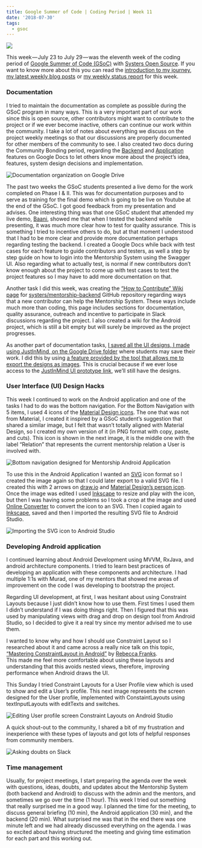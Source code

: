 ```yaml
---
title: Google Summer of Code | Coding Period | Week 11
date: '2018-07-30'
tags:
  - gsoc
---
```


![](/images/gsoc-week-11-cover.png)

This week — July 23 to July 29 — was the eleventh week of the coding period of [Google Summer of Code (GSoC)](https://summerofcode.withgoogle.com/) with [Systers Open Source](https://github.com/systers). If you want to know more about this you can read the [introduction to my journey](https://medium.com/isabel-costa-gsoc/intro-to-google-summer-of-code-with-systers-open-source-dbdaa92bd189), [my latest weekly blog posts](https://medium.com/isabel-costa-gsoc) or [my weekly status report](https://github.com/systers/mentorship-backend/wiki/GSoC-2018-Isabel-Costa#weekly-status-report-for-week-11) for this week.

### Documentation

I tried to maintain the documentation as complete as possible during the GSoC program in many ways. This is a very important part of our work since this is open source, other contributors might want to contribute to the project or if we ever become inactive, others can continue our work within the community. I take a lot of notes about everything we discuss on the project weekly meetings so that our discussions are properly documented for other members of the community to see. I also created two docs during the Community Bonding period, regarding the [Backend](https://docs.google.com/document/d/1qDTJK-ItAaek5ZBSLd4i8ShxLDcU5D2b4ZdIBTNxEJM/edit?usp=sharing) and [Application](https://docs.google.com/document/d/1RhYMjyd1yhAWarO7spRWOYm-KNgFsO9rNgO6ssnEC-o/edit?usp=sharing) features on Google Docs to let others know more about the project’s idea, features, system design decisions and implementation.

![Documentation organization on Google Drive](/images/gsoc-week-11-documentation.png)

The past two weeks the GSoC students presented a live demo for the work completed on Phase I & II. This was for documentation purposes and to serve as training for the final demo which is going to be live on Youtube at the end of the GSoC. I got good feedback from my presentation and advises. One interesting thing was that one GSoC student that attended my live demo, [Baani](https://github.com/BaaniLeen), showed me that when I tested the backend while presenting, it was much more clear how to test for quality assurance. This is something I tried to incentive others to do, but at that moment I understood that I had to be more clear and provide more documentation perhaps regarding testing the backend. I created a Google Docs while back with test cases for each feature to guide contributors and testers, as well a step by step guide on how to login into the Mentorship System using the Swagger UI. Also regarding what to actually test, is normal if new contributors don’t know enough about the project to come up with test cases to test the project features so I may have to add more documentation on that.

Another task I did this week, was creating the [“How to Contribute” Wiki page](https://github.com/systers/mentorship-backend/wiki/How-to-Contribute) for [systers/mentorship-backend](https://github.com/systers/mentorship-backend) GitHub repository regarding ways that a new contributor can help the Mentorship System. These ways include much more than coding, this page includes sections for documentation, quality assurance, outreach and incentive to participate in Slack discussions regarding the project. I also created a wiki for the Android project, which is still a bit empty but will surely be improved as the project progresses.

As another part of documentation tasks, [I saved all the UI designs, I made using JustInMind, on the Google Drive folder](https://drive.google.com/open?id=1Nkhrxjbuh3_Z_rCww4Z2dQWgkCg7tiiZ) where students may save their work. I did this by using [a feature provided by the tool that allows me to export the designs as images](https://www.justinmind.com/support/how-to-export-your-wireframes-to-image-files/). This is crucial because if we ever lose access to the [JustInMind UI prototype link](https://www.justinmind.com/usernote/tests/35756605/35766303/35777319/index.html), we’ll still have the designs.

### User Interface (UI) Design Hacks

This week I continued to work on the Android application and one of the tasks I had to do was the bottom navigation. For the Bottom Navigation with 5 items, I used 4 icons of the [Material Design icons](https://material.io/tools/icons/). The one that was not from Material, I created it inspired by a GSoC student’s suggestion that shared a similar image, but I felt that wasn’t totally aligned with Material Design, so I created my own version of it (in PNG format with copy, paste, and cuts). This icon is shown in the next image, it is the middle one with the label “Relation” that represents the current mentorship relation a User is involved with.

![Bottom navigation designed for Mentorship Android Application](/images/gsoc-week-11-bottom-nav.png)

To use this in the Android Application I wanted an [SVG](https://en.wikipedia.org/wiki/Scalable_Vector_Graphics) icon format so I created the image again so that I could later export to a valid SVG file. I created this with 2 arrows on [draw.io](http://draw.io) and [Material Design’s person icon](https://material.io/tools/icons/?icon=person&style=baseline). Once the image was edited I used [Inkscape](https://inkscape.org/) to resize and play with the icon, but then I was having some problems so I took a crop at the image and used [Online Converter](https://www.online-convert.com/) to convert the icon to an SVG. Then I copied again to [Inkscape](https://inkscape.org/), saved and then I imported the resulting SVG file to Android Studio.

![Importing the SVG icon to Android Studio](/images/gsoc-week-11-vector-asset.png)

### Developing Android application

I continued learning about Android Development using MVVM, RxJava, and android architecture components. I tried to learn best practices of developing an application with these components and architecture. I had multiple 1:1s with Murad, one of my mentors that showed me areas of improvement on the code I was developing to bootstrap the project.

Regarding UI development, at first, I was hesitant about using Constraint Layouts because I just didn’t know how to use them. First times I used them I didn’t understand if I was doing things right. Then I figured that this was used by manipulating views with drag and drop on design tool from Android Studio, so I decided to give it a real try since my mentor advised me to use them.

I wanted to know why and how I should use Constraint Layout so I researched about it and came across a really nice talk on this topic, [“Mastering ConstraintLayout in Android”](https://www.youtube.com/watch?v=rzmB3UxxhaA) by [Rebecca Franks](https://twitter.com/riggaroo).  
This made me feel more comfortable about using these layouts and understanding that this avoids nested views, therefore, improving performance when Android draws the UI.

This Sunday I tried Constraint Layouts for a User Profile view which is used to show and edit a User’s profile. This next image represents the screen designed for the User profile, implemented with ConstaintLayouts using textInputLayouts with editTexts and switches.

![Editing User profile screen Constraint Layouts on Android Studio](/images/gsoc-week-11-constraint-layout.png)

A quick shout-out to the community, I shared a bit of my frustration and inexperience with these types of layouts and got lots of helpful responses from community members.

![Asking doubts on Slack](/images/gsoc-week-11-ask-doubts.png)

### Time management

Usually, for project meetings, I start preparing the agenda over the week with questions, ideas, doubts, and updates about the Mentorship System (both backend and Android) to discuss with the admin and the mentors, and sometimes we go over the time (1 hour). This week I tried out something that really surprised me in a good way. I planned the time for the meeting, to discuss general briefing (10 min), the Android application (30 min), and the backend (20 min). What surprised me was that in the end there was one minute left and we had already discussed everything on the agenda. I was so excited about having structured the meeting and giving time estimation for each part and this working out.
